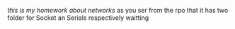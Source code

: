 *this is my homework about networks* 
as you ser from the rpo that it has two folder for Socket an Serials respectively
waitting


